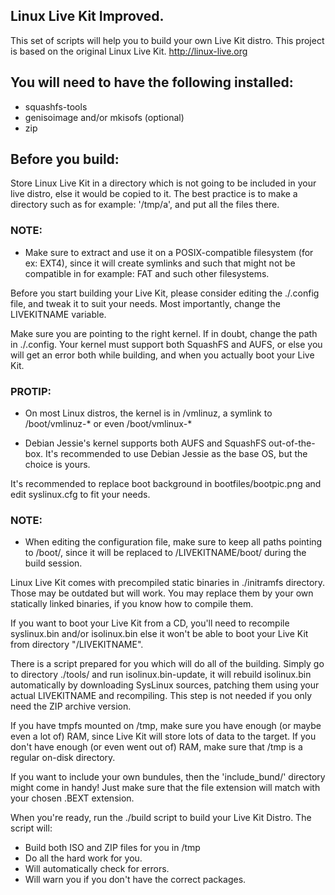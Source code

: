 ## Linux Live Kit Improved.
This set of scripts will help you to
build your own Live Kit distro. This project is based on
the original Linux Live Kit. <http://linux-live.org>


## You will need to have the following installed:
  * squashfs-tools
  * genisoimage and/or mkisofs (optional)
  * zip

## Before you build:

Store Linux Live Kit in a directory which is not going to be included
in your live distro, else it would be copied to it.
The best practice is to make a directory such
as for example: '/tmp/a', and put all the files there.
### NOTE:
   * Make sure to extract and use it on a POSIX-compatible
     filesystem (for ex: EXT4), since it will create symlinks 
     and such that might not be compatible in for example: FAT 
     and such other filesystems.

Before you start building your Live Kit, please consider
editing the ./.config file, and tweak it to suit your needs.
Most importantly, change the LIVEKITNAME variable.

Make sure you are pointing to the right kernel. If in doubt, 
change the path in ./.config. Your kernel must support both 
SquashFS and AUFS, or else you will get an error both while 
building, and when you actually boot your Live Kit.
### PROTIP:
   * On most Linux distros, the kernel is in /vmlinuz, a
     symlink to /boot/vmlinuz-* or even /boot/vmlinux-*


   * Debian Jessie's kernel supports both AUFS and SquashFS out-of-the-box.
     It's recommended to use Debian Jessie as the base OS, but the choice is yours.

It's recommended to replace boot background in
bootfiles/bootpic.png and edit syslinux.cfg to fit your needs.
### NOTE:
   * When editing the configuration file, make sure to keep all paths
     pointing to /boot/, since it will be replaced to /LIVEKITNAME/boot/
     during the build session.

Linux Live Kit comes with precompiled static binaries in ./initramfs
directory. Those may be outdated but will work. You may replace them
by your own statically linked binaries, if you know how to compile them.

If you want to boot your Live Kit from a CD, you'll need to recompile
syslinux.bin and/or isolinux.bin else it won't be able to boot 
your Live Kit from directory "/LIVEKITNAME".
 
There is a script prepared for you which will do all of the building. 
Simply go to directory ./tools/ and run isolinux.bin-update, it will rebuild 
isolinux.bin automatically by downloading SysLinux sources, patching them using 
your actual LIVEKITNAME and recompiling. This step is not needed if you only need 
the ZIP archive version.

If you have tmpfs mounted on /tmp, make sure you have enough (or maybe even
a lot of) RAM, since Live Kit will store lots of data to the target.
If you don't have enough (or even went out of) RAM, make sure
that /tmp is a regular on-disk directory.

If you want to include your own bundules, then the 'include\_bund/' directory
might come in handy! Just make sure that the file extension will match
with your chosen .BEXT extension.

When you're ready, run the ./build script to build your Live Kit Distro.
  The script will:
  + Build both ISO and ZIP files for you in /tmp
  + Do all the hard work for you.
  + Will automatically check for errors.
  + Will warn you if you don't have the correct packages.
